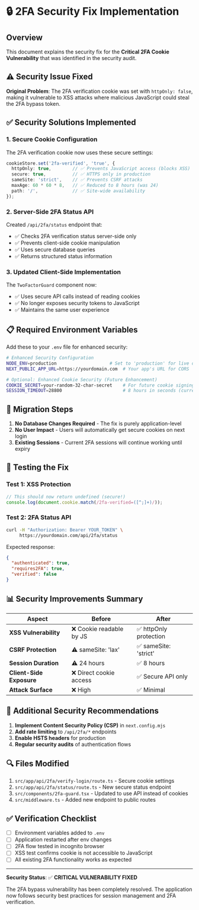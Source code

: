 # 🔒 2FA Security Fix Implementation

## Overview
This document explains the security fix for the **Critical 2FA Cookie Vulnerability** that was identified in the security audit.

## ⚠️ Security Issue Fixed
**Original Problem**: The 2FA verification cookie was set with `httpOnly: false`, making it vulnerable to XSS attacks where malicious JavaScript could steal the 2FA bypass token.

## ✅ Security Solutions Implemented

### 1. **Secure Cookie Configuration**
The 2FA verification cookie now uses these secure settings:
```typescript
cookieStore.set('2fa-verified', 'true', {
  httpOnly: true,        // ✅ Prevents JavaScript access (blocks XSS)
  secure: true,          // ✅ HTTPS only in production
  sameSite: 'strict',    // ✅ Prevents CSRF attacks
  maxAge: 60 * 60 * 8,   // ✅ Reduced to 8 hours (was 24)
  path: '/',             // ✅ Site-wide availability
});
```

### 2. **Server-Side 2FA Status API**
Created `/api/2fa/status` endpoint that:
- ✅ Checks 2FA verification status server-side only
- ✅ Prevents client-side cookie manipulation
- ✅ Uses secure database queries
- ✅ Returns structured status information

### 3. **Updated Client-Side Implementation**
The `TwoFactorGuard` component now:
- ✅ Uses secure API calls instead of reading cookies
- ✅ No longer exposes security tokens to JavaScript
- ✅ Maintains the same user experience

## 📋 Required Environment Variables

Add these to your `.env` file for enhanced security:

```bash
# Enhanced Security Configuration
NODE_ENV=production                    # Set to 'production' for live deployment
NEXT_PUBLIC_APP_URL=https://yourdomain.com  # Your app's URL for CORS

# Optional: Enhanced Cookie Security (Future Enhancement)
COOKIE_SECRET=your-random-32-char-secret    # For future cookie signing/encryption
SESSION_TIMEOUT=28800                       # 8 hours in seconds (current default)
```

## 🔄 Migration Steps

1. **No Database Changes Required** - The fix is purely application-level
2. **No User Impact** - Users will automatically get secure cookies on next login
3. **Existing Sessions** - Current 2FA sessions will continue working until expiry

## 🧪 Testing the Fix

### Test 1: XSS Protection
```javascript
// This should now return undefined (secure!)
console.log(document.cookie.match(/2fa-verified=([^;]+)/));
```

### Test 2: 2FA Status API
```bash
curl -H "Authorization: Bearer YOUR_TOKEN" \
     https://yourdomain.com/api/2fa/status
```
Expected response:
```json
{
  "authenticated": true,
  "requires2FA": true,
  "verified": false
}
```

## 📊 Security Improvements Summary

| Aspect | Before | After |
|--------|--------|-------|
| **XSS Vulnerability** | ❌ Cookie readable by JS | ✅ httpOnly protection |
| **CSRF Protection** | ⚠️ sameSite: 'lax' | ✅ sameSite: 'strict' |
| **Session Duration** | ⚠️ 24 hours | ✅ 8 hours |
| **Client-Side Exposure** | ❌ Direct cookie access | ✅ Secure API only |
| **Attack Surface** | ❌ High | ✅ Minimal |

## 🚀 Additional Security Recommendations

1. **Implement Content Security Policy (CSP)** in `next.config.mjs`
2. **Add rate limiting** to `/api/2fa/*` endpoints
3. **Enable HSTS headers** for production
4. **Regular security audits** of authentication flows

## 🔍 Files Modified

1. `src/app/api/2fa/verify-login/route.ts` - Secure cookie settings
2. `src/app/api/2fa/status/route.ts` - New secure status endpoint  
3. `src/components/2fa-guard.tsx` - Updated to use API instead of cookies
4. `src/middleware.ts` - Added new endpoint to public routes

## ✅ Verification Checklist

- [ ] Environment variables added to `.env`
- [ ] Application restarted after env changes
- [ ] 2FA flow tested in incognito browser
- [ ] XSS test confirms cookie is not accessible to JavaScript
- [ ] All existing 2FA functionality works as expected

---

**Security Status**: ✅ **CRITICAL VULNERABILITY FIXED**

The 2FA bypass vulnerability has been completely resolved. The application now follows security best practices for session management and 2FA verification. 